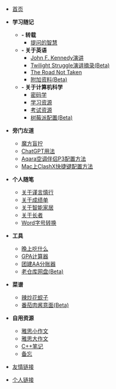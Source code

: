 <!-- docs/_sidebar.md -->
* [首页](/)
    <!-- * [慢慢爬](climb/)
    * [飞快地爬](climb/climbing)
    * [我不想爬](climb/IWantClimbing) -->


- **学习随记**
    * **- 转载**
        * [提问的智慧](study_Notes/forwards/ask/)
    * **- 关于英语**
        * [John F. Kennedy演讲](study_Notes/about_English/JFK_speech/)
        * [Twilight Struggle演讲摘录(Beta)](study_Notes/about_English/Twilight_Struggle_speeches/)
        * [The Road Not Taken](study_Notes/about_English/Road_not_taken/)
        * [附加资料(Beta)](study_Notes/about_English/three_branches_of_governments/)
    * **- 关于计算机科学**
        * [密码学](study_Notes/about_computer_science/cipher/)
        * [学习资源](study_Notes/about_computer_science/study_resources/)
        * [考试资源](study_Notes/about_computer_science/exam_resources/)
        * [树莓派配置(Beta)](study_Notes/about_computer_science/raspberry_pie/)

- **旁门左道**
    * [魔方盲拧](eat_drink_play_laugh/magic_Cube_Blindfolded/)
    * [ChatGPT用法](eat_drink_play_laugh/chatGPT_usage/)
    * [Aqara空调伴侣P3配置方法](eat_drink_play_laugh/Aqara_P3/)
    * [Mac上ClashX快捷键配置方法](eat_drink_play_laugh/AppleScript/)
- **个人随笔**
    * [关于谨言慎行](personal_Notes/close_zyys_mouth/)
    * [关于成绩单](personal_Notes/grade_report/)
    * [关于智能家居](personal_Notes/smart_home/)
    * [关于长者](personal_Notes/about_him/)
    * [Word字号转换](personal_Notes/font_size/)
    <!-- * [关于游戏](personal_Notes/about_game/) -->
- **工具**
    * [晚上吃什么](Tools/Dinner/)
    * [GPA计算器](Tools/GPA_calculator/)
    * [团建AA分账器](Tools/AA_calculator/)
    * [老仓库网盘(Beta)](Tools/NetDisk/)
- **菜谱**
    * [辣炒花蚬子](Recipes/spicy_clam/)
    * [番茄肉酱意面(Beta)](Recipes/Spaghetti_with_meat_sauce/)


- **自用资源**
    * [雅思小作文](personal_resources/IELTS_writing1/)
    * [雅思大作文](personal_resources/IELTS_writing2/)
    * [C++笔记](personal_resources/Cpp_notes/)
    * [备忘](personal_resources/Memo/)


* [友情链接](websites_Of_Friends/)

* [个人链接](websites_Of_Me/)
